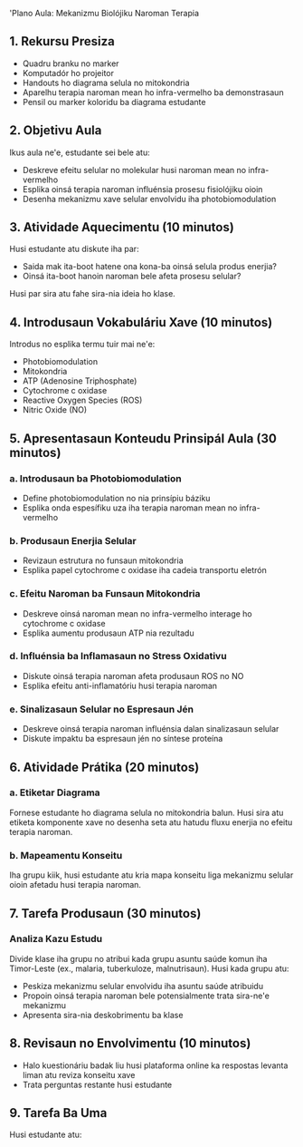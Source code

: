 'Plano Aula: Mekanizmu Biolójiku Naroman Terapia

## 1. Rekursu Presiza

- Quadru branku no marker
- Komputadór ho projeitor
- Handouts ho diagrama selula no mitokondria
- Aparelhu terapia naroman mean ho infra-vermelho ba demonstrasaun
- Pensil ou marker koloridu ba diagrama estudante

## 2. Objetivu Aula

Ikus aula ne'e, estudante sei bele atu:
- Deskreve efeitu selular no molekular husi naroman mean no infra-vermelho
- Esplika oinsá terapia naroman influénsia prosesu fisiolójiku oioin
- Desenha mekanizmu xave selular envolvidu iha photobiomodulation

## 3. Atividade Aquecimentu (10 minutos)

Husi estudante atu diskute iha par:
- Saida mak ita-boot hatene ona kona-ba oinsá selula produs enerjia?
- Oinsá ita-boot hanoin naroman bele afeta prosesu selular?

Husi par sira atu fahe sira-nia ideia ho klase.

## 4. Introdusaun Vokabuláriu Xave (10 minutos)

Introdus no esplika termu tuir mai ne'e:
- Photobiomodulation
- Mitokondria
- ATP (Adenosine Triphosphate)
- Cytochrome c oxidase
- Reactive Oxygen Species (ROS)
- Nitric Oxide (NO)

## 5. Apresentasaun Konteudu Prinsipál Aula (30 minutos)

### a. Introdusaun ba Photobiomodulation
- Define photobiomodulation no nia prinsípiu báziku
- Esplika onda espesífiku uza iha terapia naroman mean no infra-vermelho

### b. Produsaun Enerjia Selular
- Revizaun estrutura no funsaun mitokondria
- Esplika papel cytochrome c oxidase iha cadeia transportu eletrón

### c. Efeitu Naroman ba Funsaun Mitokondria
- Deskreve oinsá naroman mean no infra-vermelho interage ho cytochrome c oxidase
- Esplika aumentu produsaun ATP nia rezultadu

### d. Influénsia ba Inflamasaun no Stress Oxidativu
- Diskute oinsá terapia naroman afeta produsaun ROS no NO
- Esplika efeitu anti-inflamatóriu husi terapia naroman

### e. Sinalizasaun Selular no Espresaun Jén
- Deskreve oinsá terapia naroman influénsia dalan sinalizasaun selular
- Diskute impaktu ba espresaun jén no síntese proteína

## 6. Atividade Prátika (20 minutos)

### a. Etiketar Diagrama
Fornese estudante ho diagrama selula no mitokondria balun. Husi sira atu etiketa komponente xave no desenha seta atu hatudu fluxu enerjia no efeitu terapia naroman.

### b. Mapeamentu Konseitu
Iha grupu kiik, husi estudante atu kria mapa konseitu liga mekanizmu selular oioin afetadu husi terapia naroman.

## 7. Tarefa Produsaun (30 minutos)

### Analiza Kazu Estudu
Divide klase iha grupu no atribui kada grupu asuntu saúde komun iha Timor-Leste (ex., malaria, tuberkuloze, malnutrisaun). Husi kada grupu atu:
- Peskiza mekanizmu selular envolvidu iha asuntu saúde atribuidu
- Propoin oinsá terapia naroman bele potensialmente trata sira-ne'e mekanizmu
- Apresenta sira-nia deskobrimentu ba klase

## 8. Revisaun no Envolvimentu (10 minutos)

- Halo kuestionáriu badak liu husi plataforma online ka respostas levanta liman atu reviza konseitu xave
- Trata perguntas restante husi estudante

## 9. Tarefa Ba Uma

Husi estudante atu: